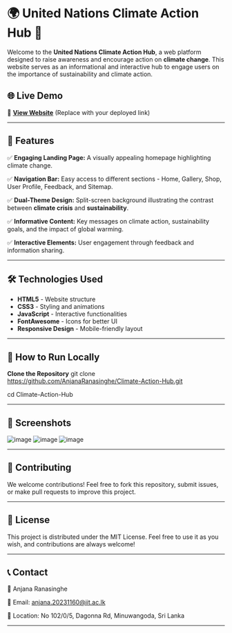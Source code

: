# 🌍 United Nations Climate Action Hub 🌱

Welcome to the **United Nations Climate Action Hub**, a web platform designed to raise awareness and encourage action on **climate change**. This website serves as an informational and interactive hub to engage users on the importance of sustainability and climate action.

## 🌐 Live Demo
🚀 **[View Website](#)** (Replace with your deployed link)

---

## 📌 Features

✅ **Engaging Landing Page:** A visually appealing homepage highlighting climate change.  

✅ **Navigation Bar:** Easy access to different sections - Home, Gallery, Shop, User Profile, Feedback, and Sitemap.

✅ **Dual-Theme Design:** Split-screen background illustrating the contrast between **climate crisis** and **sustainability**.  

✅ **Informative Content:** Key messages on climate action, sustainability goals, and the impact of global warming.  

✅ **Interactive Elements:** User engagement through feedback and information sharing.  

---

## 🛠️ Technologies Used

- **HTML5** - Website structure  
- **CSS3** - Styling and animations  
- **JavaScript** - Interactive functionalities  
- **FontAwesome** - Icons for better UI  
- **Responsive Design** - Mobile-friendly layout  

---

## 🚀 How to Run Locally

**Clone the Repository**
git clone https://github.com/AnjanaRanasinghe/Climate-Action-Hub.git

cd Climate-Action-Hub

---

## 🎨 Screenshots

![image](https://github.com/user-attachments/assets/c330cc3c-f6f4-4bb3-a041-d8bf2a01cdb3)
![image](https://github.com/user-attachments/assets/1979e14c-5b11-407f-9b63-22544494049a)
![image](https://github.com/user-attachments/assets/2a1bbef5-3c75-45a8-982d-f45c2dce98aa)

---

## 🤝 Contributing
We welcome contributions! Feel free to fork this repository, submit issues, or make pull requests to improve this project.

---

## 📜 License
This project is distributed under the MIT License. Feel free to use it as you wish, and contributions are always welcome!

---
## 📞 Contact
📍 Anjana Ranasinghe

📧 Email: anjana.20231160@iit.ac.lk

📍 Location: No 102/0/5, Dagonna Rd, Minuwangoda, Sri Lanka

---

